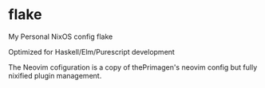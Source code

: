 # flake
My Personal NixOS config flake

Optimized for Haskell/Elm/Purescript development

The Neovim cofiguration is a copy of thePrimagen's neovim config but fully nixified plugin management. 

